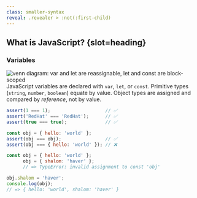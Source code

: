 ```yaml
---
class: smaller-syntax
reveal: .revealer > :not(:first-child)
---
```

## What is JavaScript? {slot=heading}

### Variables

![venn diagram: var and let are reassignable, let and const are 
block-scoped](var-venn.svg)
JavaScript variables are declared with `var`, `let`, or `const`.
Primitive types (`string`, `number`, `boolean`) equate by value.
Object types are assigned and compared by *reference*, not by value.

<div class="revealer">

```js
assert(1 === 1);                    // ✅
assert('RedHat' === 'RedHat');      // ✅
assert(true === true);              // ✅
```

```js
const obj = { hello: 'world' };
assert(obj === obj);                // ✅
assert(obj === { hello: 'world' }); // ❌
```

```js
const obj = { hello: 'world' };
      obj = { shalom: 'haver' };
      // => TypeError: invalid assignment to const 'obj'

obj.shalom = 'haver';
console.log(obj);
// => { hello: 'world', shalom: 'haver' }
```

</div>

